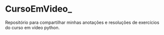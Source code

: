 # CursoEmVideo_
Repositório para compartilhar minhas anotações e resoluções de exercícios do curso em vídeo python.
